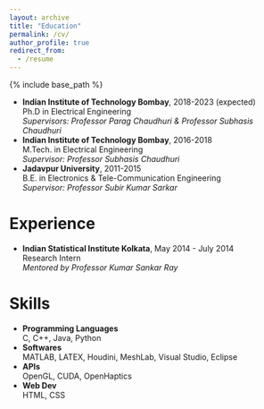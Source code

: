 ```yaml
---
layout: archive
title: "Education"
permalink: /cv/
author_profile: true
redirect_from:
  - /resume
---
```


{% include base_path %}

- <b>Indian Institute of Technology Bombay</b>, 2018-2023 (expected)\
  Ph.D in Electrical Engineering\
  *Supervisors: Professor Parag Chaudhuri & Professor Subhasis Chaudhuri*<br>
- <b>Indian Institute of Technology Bombay</b>, 2016-2018\
  M.Tech. in Electrical Engineering\
  *Supervisor: Professor Subhasis Chaudhuri*<br>
- <b>Jadavpur University</b>, 2011-2015\
  B.E. in Electronics & Tele-Communication Engineering\
  *Supervisor: Professor Subir Kumar Sarkar*<br>

Experience
======
- <b>Indian Statistical Institute Kolkata</b>, May 2014 - July 2014\
  Research Intern\
  *Mentored by Professor Kumar Sankar Ray* <br>  

  
Skills
======
- <b>Programming Languages</b>\
  C, C++, Java, Python
- <b>Softwares</b>\
  MATLAB, LATEX, Houdini, MeshLab, Visual Studio, Eclipse
- <b>APIs</b>\
  OpenGL, CUDA, OpenHaptics
- <b>Web Dev</b>\
  HTML, CSS